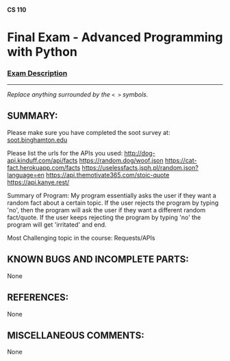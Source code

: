 #### CS 110
# Final Exam - Advanced Programming with Python

### [Exam Description](https://docs.google.com/document/d/1FI-WV95nSTK1JMg5j5sKhxcbl46DPVPkBrxC3FMo45g/edit?usp=sharing)

***

_Replace anything surrounded by the `< >` symbols._

## SUMMARY:
Please make sure you have completed the soot survey at:
    [soot.binghamton.edu](https://soot.binghamton.edu)

Please list the urls for the APIs you used:
http://dog-api.kinduff.com/api/facts
https://random.dog/woof.json
https://cat-fact.herokuapp.com/facts
https://uselessfacts.jsph.pl/random.json?language=en
https://api.themotivate365.com/stoic-quote
https://api.kanye.rest/

Summary of Program: My program essentially asks the user if they want a random fact about a certain topic. If the user rejects the program by typing 'no', then the program will ask the user if they want a different random fact/quote. If the user keeps rejecting the program by typing 'no' the program will get 'irritated' and end.

Most Challenging topic in the course: Requests/APIs

## KNOWN BUGS AND INCOMPLETE PARTS:
None
## REFERENCES:
None
## MISCELLANEOUS COMMENTS:
None